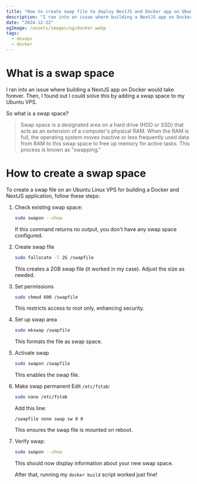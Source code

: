 ```yaml
---
title: "How to create swap file to deploy NextJS and Docker app on Ubuntu VPS"
description: "I ran into an issue where building a NextJS app on Docker would take forever. Then, I found out I could solve this by adding a swap space to my Ubuntu VPS. So what is a swap space?"
date: "2024-12-22"
ogImage: /assets/images/og/docker.webp
tags:
  - devops
  - docker
---
```


# What is a swap space

I ran into an issue where building a NextJS app on Docker would take forever. Then, I found out I could solve this by adding a swap space to my Ubuntu VPS.

So what is a swap space?

> Swap space is a designated area on a hard drive (HDD or SSD) that acts as an extension of a computer's physical RAM. When the RAM is full, the operating system moves inactive or less frequently used data from RAM to this swap space to free up memory for active tasks. This process is known as "swapping."

# How to create a swap space

To create a swap file on an Ubuntu Linux VPS for building a Docker and NextJS application, follow these steps:

1. Check existing swap space:

   ```bash
   sudo swapon --show
   ```

   If this command returns no output, you don't have any swap space configured.

2. Create swap file

   ```bash
   sudo fallocate -l 2G /swapfile
   ```

   This creates a 2GB swap file (it worked in my case). Adjust the size as needed.

3. Set permissions

   ```bash
   sudo chmod 600 /swapfile
   ```

   This restricts access to root only, enhancing security.

4. Set up swap area

   ```bash
   sudo mkswap /swapfile
   ```

   This formats the file as swap space.

5. Activate swap

   ```bash
   sudo swapon /swapfile
   ```

   This enables the swap file.

6. Make swap permanent
   Edit `/etc/fstab`:

   ```bash
   sudo nano /etc/fstab
   ```

   Add this line:

   ```text
   /swapfile none swap sw 0 0
   ```

   This ensures the swap file is mounted on reboot.

7. Verify swap:

   ```bash
   sudo swapon --show
   ```

   This should now display information about your new swap space.

   After that, running my `docker build` script worked just fine!

